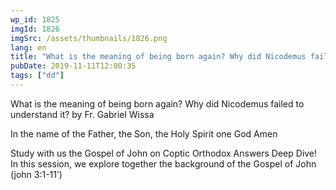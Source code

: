 ```yaml
---
wp_id: 1825
imgId: 1826
imgSrc: /assets/thumbnails/1826.png
lang: en
title: "What is the meaning of being born again? Why did Nicodemus failed to understand it?"
pubDate: 2019-11-11T12:00:35
tags: ["dd"]
---
```


<!-- page: 6 -->

<p>What is the meaning of being born again? Why did Nicodemus failed to understand it? by Fr. Gabriel Wissa</p>
<p>In the name of the Father, the Son, the Holy Spirit one God Amen</p>
<p>Study with us the Gospel of John on Coptic Orthodox Answers Deep Dive! In this session, we explore together the background of the Gospel of John (john 3:1-11’)</p>
<p>&nbsp;</p>
